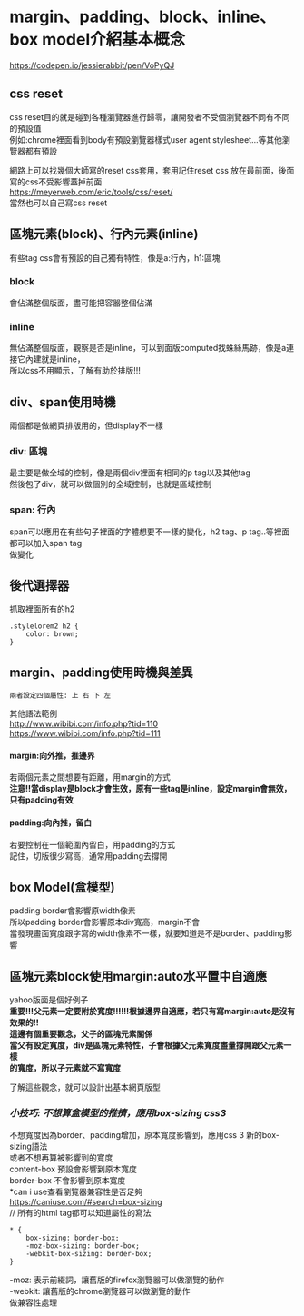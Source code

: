 # margin、padding、block、inline、box model介紹基本概念
https://codepen.io/jessierabbit/pen/VoPyQJ<br/>
## css reset
css reset目的就是碰到各種瀏覽器進行歸零，讓開發者不受個瀏覽器不同有不同的預設值<br/>
例如:chrome裡面看到body有預設瀏覽器樣式user agent stylesheet...等其他瀏覽器都有預設<br/>

網路上可以找幾個大師寫的reset css套用，套用記住reset css 放在最前面，後面寫的css不受影響蓋掉前面<br/>
https://meyerweb.com/eric/tools/css/reset/<br/>
當然也可以自己寫css reset<br/>


## 區塊元素(block)、行內元素(inline)
有些tag css會有預設的自己獨有特性，像是a:行內，h1:區塊

### block
會佔滿整個版面，盡可能把容器整個佔滿

### inline
無佔滿整個版面，觀察是否是inline，可以到面版computed找蛛絲馬跡，像是a連接它內建就是inline，<br/>
所以css不用顯示，了解有助於排版!!!


## div、span使用時機
兩個都是做網頁排版用的，但display不一樣

### div: 區塊
最主要是做全域的控制，像是兩個div裡面有相同的p tag以及其他tag<br/>
然後包了div，就可以做個別的全域控制，也就是區域控制<br/>

### span: 行內
span可以應用在有些句子裡面的字體想要不一樣的變化，h2 tag、p tag..等裡面都可以加入span tag<br/>
做變化<br/>

## 後代選擇器
抓取裡面所有的h2
```
.stylelorem2 h2 {
    color: brown;
}
```

## margin、padding使用時機與差異
```
兩者設定四個屬性: 上 右 下 左 
```
其他語法範例<br/>
http://www.wibibi.com/info.php?tid=110<br/>
https://www.wibibi.com/info.php?tid=111<br/>

#### margin:向外推，推邊界
若兩個元素之間想要有距離，用margin的方式<br/>
<strong>注意!!當display是block才會生效，原有一些tag是inline，設定margin會無效，只有padding有效</strong>

#### padding:向內推，留白
若要控制在一個範圍內留白，用padding的方式<br/>
記住，切版很少寫高，通常用padding去撐開<br/>

## box Model(盒模型)
padding border會影響原width像素<br/>
所以padding border會影響原本div寬高，margin不會<br/>
當發現畫面寬度跟字寫的width像素不一樣，就要知道是不是border、padding影響<br/>

## 區塊元素block使用margin:auto水平置中自適應
yahoo版面是個好例子<br/>
<strong>重要!!!父元素一定要附於寬度!!!!!!根據邊界自適應，若只有寫margin:auto是沒有效果的!!</strong><br/>
<strong>這邊有個重要觀念，父子的區塊元素關係</strong><br/>
<strong>當父有設定寬度，div是區塊元素特性，子會根據父元素寬度盡量撐開跟父元素一樣</strong><br/>
<strong>的寬度，所以子元素就不寫寬度</strong><br/>

了解這些觀念，就可以設計出基本網頁版型<br/>



### ***小技巧: 不想算盒模型的推擠，應用box-sizing css3***
不想寬度因為border、padding增加，原本寬度影響到，應用css 3 新的box-sizing語法<br/>
或者不想再算被影響到的寬度<br/>
content-box 預設會影響到原本寬度<br/>
border-box 不會影響到原本寬度<br/>
*can i use查看瀏覽器兼容性是否足夠<br/>
https://caniuse.com/#search=box-sizing<br/>
// 所有的html tag都可以知道屬性的寫法
```
* {
    box-sizing: border-box;
    -moz-box-sizing: border-box; 
    -webkit-box-sizing: border-box;
}
```

-moz: 表示前綴詞，讓舊版的firefox瀏覽器可以做瀏覽的動作<br/>
-webkit: 讓舊版的chrome瀏覽器可以做瀏覽的動作<br/>
做兼容性處理<br/>
